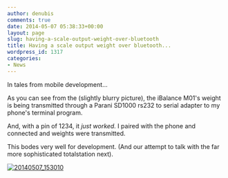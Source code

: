 ```yaml
---
author: denubis
comments: true
date: 2014-05-07 05:38:33+00:00
layout: page
slug: having-a-scale-output-weight-over-bluetooth
title: Having a scale output weight over bluetooth...
wordpress_id: 1317
categories:
- News
---
```


In tales from mobile development...

As you can see from the (slightly blurry picture), the iBalance M01's weight is being transmitted through a Parani SD1000 rs232 to serial adapter to my phone's terminal program.

And, with a pin of 1234, it *just worked.* I paired with the phone and connected and weights were transmitted.

This bodes very well for development. (And our attempt to talk with the far more sophisticated totalstation next).

[![20140507_153010](wp-content/uploads//2014/05/20140507_153010.jpg)](wp-content/uploads//2014/05/20140507_153010.jpg)
